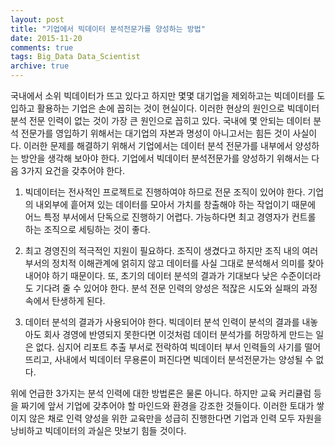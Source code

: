 ```yaml
---
layout: post
title: "기업에서 빅데이터 분석전문가를 양성하는 방법"
date: 2015-11-20
comments: true
tags: Big_Data Data_Scientist
archive: true
---
```



 국내에서 소위 빅데이터가 뜨고 있다고 하지만 몇몇 대기업을 제외하고는 빅데이터를 도입하고 활용하는 기업은 손에 꼽히는 것이 현실이다. 이러한 현상의 원인으로 빅데이터 분석 전문 인력이 없는 것이 가장 큰 원인으로 꼽히고 있다. 국내에 몇 안되는 데이터 분석 전문가를 영입하기 위해서는 대기업의 자본과 명성이 아니고서는 힘든 것이 사실이다. 이러한 문제를 해결하기 위해서 기업에서는 데이터 분석 전문가를 내부에서 양성하는 방안을 생각해 보아야 한다.
 기업에서 빅데이터 분석전문가를 양성하기 위해서는 다음 3가지 요건을 갖추어야 한다.

1. 빅데이터는 전사적인 프로젝트로 진행하여야 하므로 전문 조직이 있어야 한다. 기업의 내외부에 흩어져 있는 데이터를 모아서 가치를 창출해야 하는 작업이기 때문에 어느 특정 부서에서 단독으로 진행하기 어렵다. 가능하다면 최고 경영자가 컨트롤 하는 조직으로 세팅하는 것이 좋다.

2. 최고 경영진의 적극적인 지원이 필요하다. 조직이 생겼다고 하지만 조직 내의 여러 부서의 정치적 이해관계에 얽히지 않고 데이터를 사실 그대로 분석해서 의미를 찾아내어야 하기 때문이다. 또, 초기의 데이터 분석의 결과가 기대보다 낮은 수준이더라도 기다려 줄 수 있어야 한다. 분석 전문 인력의 양성은 적잖은 시도와 실패의 과정 속에서 탄생하게 된다.

3. 데이터 분석의 결과가 사용되어야 한다. 빅데이터 분석 인력이 분석의 결과를 내놓아도 회사 경영에 반영되지 못한다면 이것처럼 데이터 분석가를 허망하게 만드는 일은 없다. 심지어 리포트 추출 부서로 전락하여 빅데이터 부서 인력들의 사기를 떨어뜨리고, 사내에서 빅데이터 무용론이 퍼진다면 빅데이터 분석전문가는 양성될 수 없다.


위에 언급한 3가지는 분석 인력에 대한 방법론은 물론 아니다. 하지만 교육 커리큘럼 등을 짜기에 앞서 기업에 갖추어야 할 마인드와 환경을 강조한 것들이다. 이러한 토대가 쌓이지 않은 채로 인력 양성을 위한 교육만을 성급히 진행한다면 기업과 인력 모두 자원을 낭비하고 빅데이터의 과실은 맛보기 힘들 것이다.
